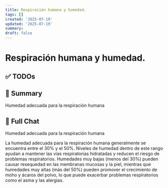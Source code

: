 ```yaml
---
title: Respiración humana y humedad.
tags: []
created: '2025-07-19'
updated: '2025-07-19'
summary:
draft: false
---
```


# Respiración humana y humedad.

## ✅ TODOs


## 📌 Summary
Humedad adecuada para la respiración humana

## 🧠 Full Chat


Humedad adecuada para la respiración humana



La humedad adecuada para la respiración humana generalmente se encuentra entre el 30% y el 50%. Niveles de humedad dentro de este rango ayudan a mantener las vías respiratorias hidratadas y reducen el riesgo de problemas respiratorios. Humedades muy bajas (menos del 30%) pueden causar resequedad en las membranas mucosas y la piel, mientras que humedades muy altas (más del 50%) pueden promover el crecimiento de moho y ácaros del polvo, lo que puede exacerbar problemas respiratorios como el asma y las alergias.